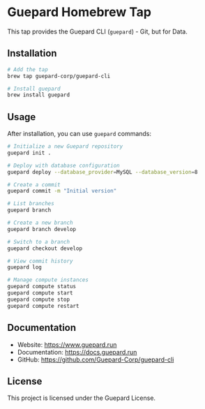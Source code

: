 # Guepard Homebrew Tap

This tap provides the Guepard CLI (`guepard`) - Git, but for Data.

## Installation

```bash
# Add the tap
brew tap guepard-corp/guepard-cli

# Install guepard
brew install guepard
```

## Usage

After installation, you can use `guepard` commands:

```bash
# Initialize a new Guepard repository
guepard init .

# Deploy with database configuration
guepard deploy --database_provider=MySQL --database_version=8

# Create a commit
guepard commit -m "Initial version"

# List branches
guepard branch

# Create a new branch
guepard branch develop

# Switch to a branch
guepard checkout develop

# View commit history
guepard log

# Manage compute instances
guepard compute status
guepard compute start
guepard compute stop
guepard compute restart
```

## Documentation

- Website: https://www.guepard.run
- Documentation: https://docs.guepard.run
- GitHub: https://github.com/Guepard-Corp/guepard-cli

## License

This project is licensed under the Guepard License.
